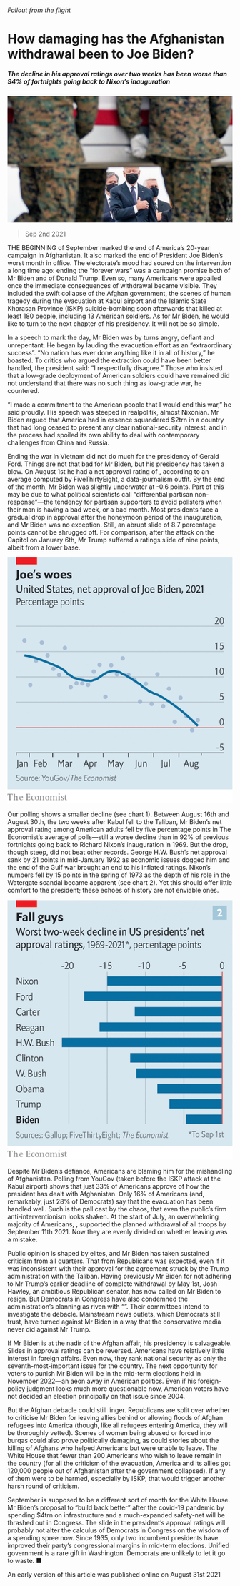 ###### Fallout from the flight

# How damaging has the Afghanistan withdrawal been to Joe Biden? 

##### The decline in his approval ratings over two weeks has been worse than 94% of fortnights going back to Nixon’s inauguration 

![image](images/20210904_usp501.jpg) 

> Sep 2nd 2021 

THE BEGINNING of September marked the end of America’s 20-year campaign in Afghanistan. It also marked the end of President Joe Biden’s worst month in office. The electorate’s mood had soured on the intervention a long time ago: ending the “forever wars” was a campaign promise both of Mr Biden and of Donald Trump. Even so, many Americans were appalled once the immediate consequences of withdrawal became visible. They included the swift collapse of the Afghan government, the scenes of human tragedy during the evacuation at Kabul airport and the Islamic State Khorasan Province (ISKP) suicide-bombing soon afterwards that killed at least 180 people, including 13 American soldiers. As for Mr Biden, he would like to turn to the next chapter of his presidency. It will not be so simple.

In a speech to mark the day, Mr Biden was by turns angry, defiant and unrepentant. He began by lauding the evacuation effort as an “extraordinary success”. “No nation has ever done anything like it in all of history,” he boasted. To critics who argued the extraction could have been better handled, the president said: “I respectfully disagree.” Those who insisted that a low-grade deployment of American soldiers could have remained did not understand that there was no such thing as low-grade war, he countered.


“I made a commitment to the American people that I would end this war,” he said proudly. His speech was steeped in realpolitik, almost Nixonian. Mr Biden argued that America had in essence squandered $2trn in a country that had long ceased to present any clear national-security interest, and in the process had spoiled its own ability to deal with contemporary challenges from China and Russia.

Ending the war in Vietnam did not do much for the presidency of Gerald Ford. Things are not that bad for Mr Biden, but his presidency has taken a blow. On August 1st he had a net approval rating of , according to an average computed by FiveThirtyEight, a data-journalism outfit. By the end of the month, Mr Biden was slightly underwater at -0.6 points. Part of this may be due to what political scientists call “differential partisan non-response”—the tendency for partisan supporters to avoid pollsters when their man is having a bad week, or a bad month. Most presidents face a gradual drop in approval after the honeymoon period of the inauguration, and Mr Biden was no exception. Still, an abrupt slide of 8.7 percentage points cannot be shrugged off. For comparison, after the attack on the Capitol on January 6th, Mr Trump suffered a ratings slide of nine points, albeit from a lower base.

![image](images/20210904_usc102.png) 


Our polling shows a smaller decline (see chart 1). Between August 16th and August 30th, the two weeks after Kabul fell to the Taliban, Mr Biden’s net approval rating among American adults fell by five percentage points in The Economist‘s average of polls—still a worse decline than in 92% of previous fortnights going back to Richard Nixon’s inauguration in 1969. But the drop, though steep, did not beat other records. George H.W. Bush’s net approval sank by 21 points in mid-January 1992 as economic issues dogged him and the end of the Gulf war brought an end to his inflated ratings. Nixon’s numbers fell by 15 points in the spring of 1973 as the depth of his role in the Watergate scandal became apparent (see chart 2). Yet this should offer little comfort to the president; these echoes of history are not enviable ones.

![image](images/20210904_usc120.png) 


Despite Mr Biden’s defiance, Americans are blaming him for the mishandling of Afghanistan. Polling from YouGov (taken before the ISKP attack at the Kabul airport) shows that just 33% of Americans approve of how the president has dealt with Afghanistan. Only 16% of Americans (and, remarkably, just 28% of Democrats) say that the evacuation has been handled well. Such is the pall cast by the chaos, that even the public’s firm anti-interventionism looks shaken. At the start of July, an overwhelming majority of Americans, , supported the planned withdrawal of all troops by September 11th 2021. Now they are evenly divided on whether leaving was a mistake.

Public opinion is shaped by elites, and Mr Biden has taken sustained criticism from all quarters. That from Republicans was expected, even if it was inconsistent with their approval for the agreement struck by the Trump administration with the Taliban. Having previously  Mr Biden for not adhering to Mr Trump’s earlier deadline of complete withdrawal by May 1st, Josh Hawley, an ambitious Republican senator, has now called on Mr Biden to resign. But Democrats in Congress have also condemned the administration’s planning as riven with “”. Their committees intend to investigate the debacle. Mainstream news outlets, which Democrats still trust, have turned against Mr Biden in a way that the conservative media never did against Mr Trump.

If Mr Biden is at the nadir of the Afghan affair, his presidency is salvageable. Slides in approval ratings can be reversed. Americans have relatively little interest in foreign affairs. Even now, they rank national security as only the seventh-most-important issue for the country. The next opportunity for voters to punish Mr Biden will be in the mid-term elections held in November 2022—an aeon away in American politics. Even if his foreign-policy judgment looks much more questionable now, American voters have not decided an election principally on that issue since 2004.

But the Afghan debacle could still linger. Republicans are split over whether to criticise Mr Biden for leaving allies behind or allowing floods of Afghan refugees into America (though, like all refugees entering America, they will be thoroughly vetted). Scenes of women being abused or forced into burqas could also prove politically damaging, as could stories about the killing of Afghans who helped Americans but were unable to leave. The White House  that fewer than 200 Americans who wish to leave remain in the country (for all the criticism of the evacuation, America and its allies got 120,000 people out of Afghanistan after the government collapsed). If any of them were to be harmed, especially by ISKP, that would trigger another harsh round of criticism.

September is supposed to be a different sort of month for the White House. Mr Biden’s proposal to “build back better” after the covid-19 pandemic by spending $4trn on infrastructure and a much-expanded safety-net will be thrashed out in Congress. The slide in the president’s approval ratings will probably not alter the calculus of Democrats in Congress on the wisdom of a spending spree now. Since 1935, only two incumbent presidents have improved their party’s congressional margins in mid-term elections. Unified government is a rare gift in Washington. Democrats are unlikely to let it go to waste. ■

An early version of this article was published online on August 31st 2021

